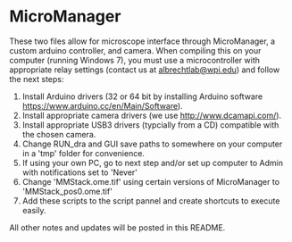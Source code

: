 # MicroManager

These two files allow for microscope interface through MicroManager, a custom arduino controller, and camera. When compiling this on your computer (running Windows 7), you must use a microcontroller with appropriate relay settings (contact us at albrechtlab@wpi.edu) and follow the next steps:

1. Install Arduino drivers (32 or 64 bit by installing Arduino software https://www.arduino.cc/en/Main/Software).
2. Install appropriate camera drivers (we use http://www.dcamapi.com/).
3. Install appropriate USB3 drivers (typcially from a CD) compatible with the chosen camera.
4. Change RUN_dra and GUI save paths to somewhere on your computer in a 'tmp' folder for convenience.
5. If using your own PC, go to next step and/or set up computer to Admin with notifications set to 'Never'
6. Change 'MMStack.ome.tif' using certain versions of MicroManager to 'MMStack_pos0.ome.tif'
7. Add these scripts to the script pannel and create shortcuts to execute easily.

All other notes and updates will be posted in this README.
